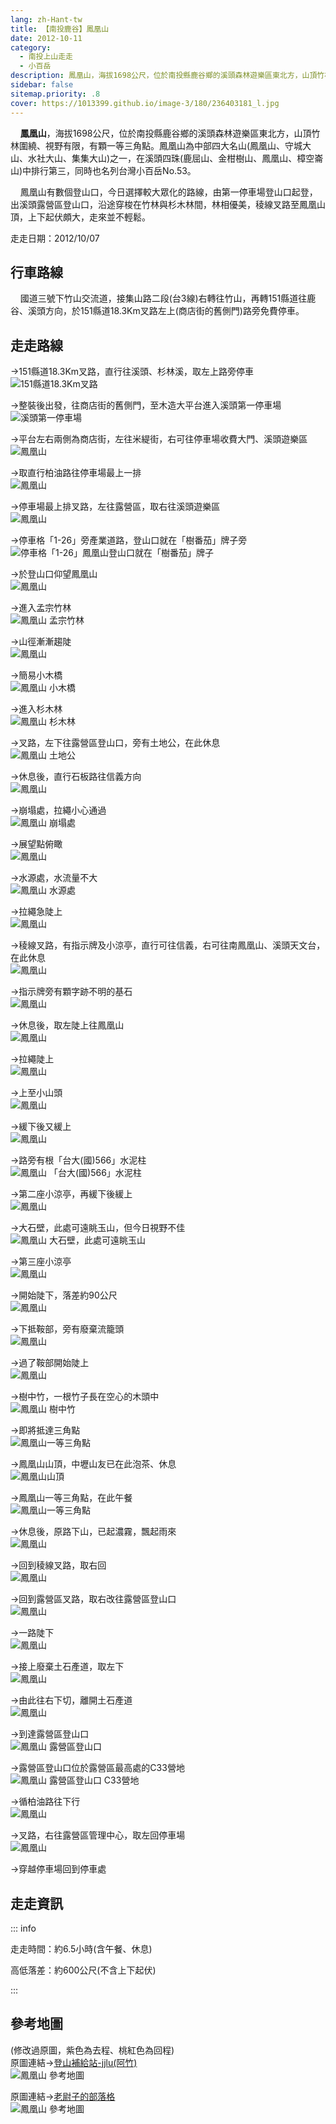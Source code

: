 ```yaml
---
lang: zh-Hant-tw
title: 【南投鹿谷】鳳凰山
date: 2012-10-11
category: 
  - 南投上山走走
  - 小百岳
description: 鳳凰山，海拔1698公尺，位於南投縣鹿谷鄉的溪頭森林遊樂區東北方，山頂竹林圍繞、視野有限，有顆一等三角點。鳳凰山為中部四大名山(鳳凰山、守城大山、水社大山、集集大山)之一，在溪頭四珠(鹿屈山、金柑樹山、鳳凰山、樟空崙山)中排行第三，同時也名列台灣小百岳No.53。
sidebar: false
sitemap.priority: .8
cover: https://1013399.github.io/image-3/180/236403181_l.jpg
---
```


    **鳳凰山**，海拔1698公尺，位於南投縣鹿谷鄉的溪頭森林遊樂區東北方，山頂竹林圍繞、視野有限，有顆一等三角點。鳳凰山為中部四大名山(鳳凰山、守城大山、水社大山、集集大山)之一，在溪頭四珠(鹿屈山、金柑樹山、鳳凰山、樟空崙山)中排行第三，同時也名列台灣小百岳No.53。  

<!-- more -->

    鳳凰山有數個登山口，今日選擇較大眾化的路線，由第一停車場登山口起登，出溪頭露營區登山口，沿途穿梭在竹林與杉木林間，林相優美，稜線叉路至鳳凰山頂，上下起伏頗大，走來並不輕鬆。

走走日期：2012/10/07

## 行車路線 
    國道三號下竹山交流道，接集山路二段(台3線)右轉往竹山，再轉151縣道往鹿谷、溪頭方向，於151縣道18.3Km叉路左上(商店街的舊側門)路旁免費停車。

## 走走路線
→151縣道18.3Km叉路，直行往溪頭、杉林溪，取左上路旁停車  
![151縣道18.3Km叉路](https://1013399.github.io/image-3/180/236403121_l.jpg)

→整裝後出發，往商店街的舊側門，至木造大平台進入溪頭第一停車場  
![溪頭第一停車場](https://1013399.github.io/image-3/180/236403154_l.jpg)

→平台左右兩側為商店街，左往米緹街，右可往停車場收費大門、溪頭遊樂區  
![鳳凰山](https://1013399.github.io/image-3/180/236403166_l.jpg)

→取直行柏油路往停車場最上一排  
![鳳凰山](https://1013399.github.io/image-3/180/236403169_l.jpg)

→停車場最上排叉路，左往露營區，取右往溪頭遊樂區  
![鳳凰山](https://1013399.github.io/image-3/180/236403172_l.jpg)

→停車格「1-26」旁產業道路，登山口就在「樹番茄」牌子旁  
![停車格「1-26」鳳凰山登山口就在「樹番茄」牌子](https://1013399.github.io/image-3/180/236403175_l.jpg)

→於登山口仰望鳳凰山  
![鳳凰山](https://1013399.github.io/image-3/180/236403181_l.jpg)

→進入孟宗竹林  
![鳳凰山 孟宗竹林](https://1013399.github.io/image-3/180/236403184_l.jpg)

→山徑漸漸趨陡  
![鳳凰山](https://1013399.github.io/image-3/180/236403188_l.jpg)

→簡易小木橋  
![鳳凰山 小木橋](https://1013399.github.io/image-3/180/236403193_l.jpg)

→進入杉木林  
![鳳凰山 杉木林](https://1013399.github.io/image-3/180/236403206_l.jpg)

→叉路，左下往露營區登山口，旁有土地公，在此休息  
![鳳凰山 土地公](https://1013399.github.io/image-3/180/236403211_l.jpg)

→休息後，直行石板路往信義方向  
![鳳凰山](https://1013399.github.io/image-3/180/236403214_l.jpg)

→崩塌處，拉繩小心通過  
![鳳凰山 崩塌處](https://1013399.github.io/image-3/180/236403219_l.jpg)

→展望點俯瞰  
![鳳凰山](https://1013399.github.io/image-3/180/236403229_l.jpg)

→水源處，水流量不大  
![鳳凰山 水源處](https://1013399.github.io/image-3/180/236403234_l.jpg)

→拉繩急陡上  
![鳳凰山](https://1013399.github.io/image-3/180/236403237_l.jpg)

→稜線叉路，有指示牌及小涼亭，直行可往信義，右可往南鳳凰山、溪頭天文台，在此休息  
![鳳凰山](https://1013399.github.io/image-3/180/236403239_l.jpg)

→指示牌旁有顆字跡不明的基石  
![鳳凰山](https://1013399.github.io/image-3/180/236403242_l.jpg)

→休息後，取左陡上往鳳凰山  
![鳳凰山](https://1013399.github.io/image-3/180/236403246_l.jpg)

→拉繩陡上  
![鳳凰山](https://1013399.github.io/image-3/180/236403248_l.jpg)

→上至小山頭  
![鳳凰山](https://1013399.github.io/image-3/180/236403249_l.jpg)

→緩下後又緩上  
![鳳凰山](https://1013399.github.io/image-3/180/236403252_l.jpg)

→路旁有根「台大(國)566」水泥柱  
![鳳凰山 「台大(國)566」水泥柱](https://1013399.github.io/image-3/180/236403260_l.jpg)

→第二座小涼亭，再緩下後緩上  
![鳳凰山](https://1013399.github.io/image-3/180/236403264_l.jpg)

→大石壁，此處可遠眺玉山，但今日視野不佳  
![鳳凰山 大石壁，此處可遠眺玉山](https://1013399.github.io/image-3/180/236403267_l.jpg)

→第三座小涼亭  
![鳳凰山](https://1013399.github.io/image-3/180/236403282_l.jpg)

→開始陡下，落差約90公尺  
![鳳凰山](https://1013399.github.io/image-3/180/236403285_l.jpg)

→下抵鞍部，旁有廢棄流籠頭  
![鳳凰山](https://1013399.github.io/image-3/180/236403287_l.jpg)

→過了鞍部開始陡上  
![鳳凰山](https://1013399.github.io/image-3/180/236403291_l.jpg)

→樹中竹，一根竹子長在空心的木頭中  
![鳳凰山 樹中竹](https://1013399.github.io/image-3/180/236403292_l.jpg)

→即將抵達三角點  
![鳳凰山一等三角點](https://1013399.github.io/image-3/180/236403299_l.jpg)

→鳳凰山山頂，中壢山友已在此泡茶、休息  
![鳳凰山山頂](https://1013399.github.io/image-3/180/236403311_l.jpg)

→鳳凰山一等三角點，在此午餐  
![鳳凰山一等三角點](https://1013399.github.io/image-3/180/236403314_l.jpg)

→休息後，原路下山，已起濃霧，飄起雨來  
![鳳凰山](https://1013399.github.io/image-3/180/236403318_l.jpg)

→回到稜線叉路，取右回  
![鳳凰山](https://1013399.github.io/image-3/180/236403326_l.jpg)

→回到露營區叉路，取右改往露營區登山口  
![鳳凰山](https://1013399.github.io/image-3/180/236403331_l.jpg)

→一路陡下  
![鳳凰山](https://1013399.github.io/image-3/180/236403337_l.jpg)

→接上廢棄土石產道，取左下  
![鳳凰山](https://1013399.github.io/image-3/180/236403339_l.jpg)

→由此往右下切，離開土石產道  
![鳳凰山](https://1013399.github.io/image-3/180/236403342_l.jpg)

→到達露營區登山口  
![鳳凰山 露營區登山口](https://1013399.github.io/image-3/180/236403344_l.jpg)

→露營區登山口位於露營區最高處的C33營地  
![鳳凰山 露營區登山口 C33營地](https://1013399.github.io/image-3/180/236403347_l.jpg)

→循柏油路往下行  
![鳳凰山](https://1013399.github.io/image-3/180/236403350_l.jpg)

→叉路，右往露營區管理中心，取左回停車場  
![鳳凰山](https://1013399.github.io/image-3/180/236403355_l.jpg)

→穿越停車場回到停車處

## 走走資訊

::: info

走走時間：約6.5小時(含午餐、休息)

高低落差：約600公尺(不含上下起伏)

:::

## 參考地圖
(修改過原圖，紫色為去程、桃紅色為回程)  
原圖連結→[登山補給站-jjlu(阿竹)](http://www.keepon.com.tw/DiscussLoad.aspx?code=314B5CF9AEC3A19113F6CAA6F539A66228A62E9AE60DE5E5)  
![鳳凰山 參考地圖](https://1013399.github.io/image-3/180/236403416_l.jpg)

原圖連結→[老尉子的部落格](http://blog.xuite.net/laoweiz/blog/16312730)  
![鳳凰山 參考地圖](https://1013399.github.io/image-3/180/236403415_l.jpg)